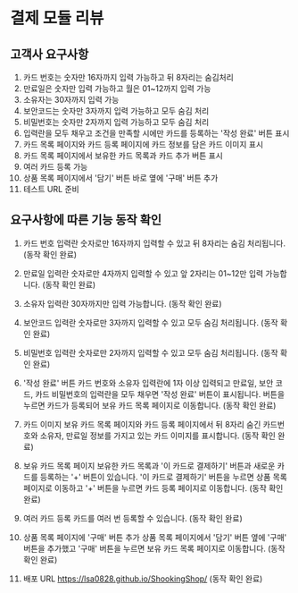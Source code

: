 # 결제 모듈 리뷰

## 고객사 요구사항

1. 카드 번호는 숫자만 16자까지 입력 가능하고 뒤 8자리는 숨김처리
2. 만료일은 숫자만 입력 가능하고 월은 01~12까지 입력 가능
3. 소유자는 30자까지 입력 가능
4. 보안코드는 숫자만 3자까지 입력 가능하고 모두 숨김 처리
5. 비밀번호는 숫자만 2자까지 입력 가능하고 모두 숨김 처리
6. 입력란을 모두 채우고 조건을 만족할 시에만 카드를 등록하는 '작성 완료' 버튼 표시
7. 카드 목록 페이지와 카드 등록 페이지에 카드 정보를 담은 카드 이미지 표시
8. 카드 목록 페이지에서 보유한 카드 목록과 카드 추가 버튼 표시
9. 여러 카드 등록 가능
10. 상품 목록 페이지에서 '담기' 버튼 바로 옆에 '구매' 버튼 추가
11. 테스트 URL 준비

## 요구사항에 따른 기능 동작 확인

1. 카드 번호 입력란
숫자로만 16자까지 입력할 수 있고 뒤 8자리는 숨김 처리됩니다. (동작 확인 완료)

2. 만료일 입력란
숫자로만 4자까지 입력할 수 있고 앞 2자리는 01~12만 입력 가능합니다. (동작 확인 완료)

3. 소유자 입력란
30자까지만 입력 가능합니다. (동작 확인 완료)

4. 보안코드 입력란
숫자로만 3자까지 입력할 수 있고 모두 숨김 처리됩니다. (동작 확인 완료)

5. 비밀번호 입력란
숫자로만 2자까지 입력할 수 있고 모두 숨김 처리됩니다. (동작 확인 완료)

6. '작성 완료' 버튼
카드 번호와 소유자 입력란에 1자 이상 입력되고 만료일, 보안 코드, 카드 비밀번호의 입력란을 모두 채우면 '작성 완료' 버튼이 표시됩니다. 버튼을 누르면 카드가 등록되어 보유 카드 목록 페이지로 이동합니다. (동작 확인 완료)

7. 카드 이미지
보유 카드 목록 페이지와 카드 등록 페이지에서 뒤 8자리 숨긴 카드번호와 소유자, 만료일 정보를 가지고 있는 카드 이미지를 표시합니다. (동작 확인 완료)

8. 보유 카드 목록 페이지
보유한 카드 목록과 '이 카드로 결제하기' 버튼과 새로운 카드를 등록하는 '+' 버튼이 있습니다. '이 카드로 결제하기' 버튼을 누르면 상품 목록 페이지로 이동하고 '+' 버튼을 누르면 카드 등록 페이지로 이동합니다. (동작 확인 완료)

9. 여러 카드 등록
카드를 여러 번 등록할 수 있습니다. (동작 확인 완료)

10. 상품 목록 페이지에 '구매' 버튼 추가
상품 목록 페이지에서 '담기' 버튼 옆에 '구매' 버튼을 추가했고 '구매' 버튼을 누르면 보유 카드 목록 페이지로 이동합니다. (동작 확인 완료)

11. 배포 URL
https://lsa0828.github.io/ShookingShop/ (동작 확인 완료)
